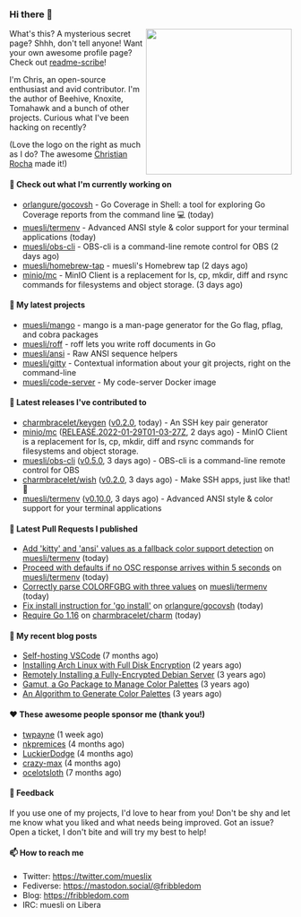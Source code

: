 ### Hi there 👋

<img align="right" src="https://raw.githubusercontent.com/muesli/muesli/master/assets/termenv.png" width="260">

What's this? A mysterious secret page? Shhh, don't tell anyone!
Want your own awesome profile page? Check out [readme-scribe](https://github.com/muesli/readme-scribe)!

I'm Chris, an open-source enthusiast and avid contributor. I'm the author of Beehive, Knoxite, Tomahawk and a bunch
of other projects. Curious what I've been hacking on recently?

(Love the logo on the right as much as I do? The awesome [Christian Rocha](https://github.com/meowgorithm/) made it!)

#### 👷 Check out what I'm currently working on

- [orlangure/gocovsh](https://github.com/orlangure/gocovsh) - Go Coverage in Shell: a tool for exploring Go Coverage reports from the command line 💻 (today)
- [muesli/termenv](https://github.com/muesli/termenv) - Advanced ANSI style &amp; color support for your terminal applications (today)
- [muesli/obs-cli](https://github.com/muesli/obs-cli) - OBS-cli is a command-line remote control for OBS (2 days ago)
- [muesli/homebrew-tap](https://github.com/muesli/homebrew-tap) - muesli&#39;s Homebrew tap (2 days ago)
- [minio/mc](https://github.com/minio/mc) - MinIO Client is a replacement for ls, cp, mkdir, diff and rsync commands for filesystems and object storage. (3 days ago)

#### 🌱 My latest projects

- [muesli/mango](https://github.com/muesli/mango) - mango is a man-page generator for the Go flag, pflag, and cobra packages
- [muesli/roff](https://github.com/muesli/roff) - roff lets you write roff documents in Go
- [muesli/ansi](https://github.com/muesli/ansi) - Raw ANSI sequence helpers
- [muesli/gitty](https://github.com/muesli/gitty) - Contextual information about your git projects, right on the command-line
- [muesli/code-server](https://github.com/muesli/code-server) - My code-server Docker image

#### 🔭 Latest releases I've contributed to

- [charmbracelet/keygen](https://github.com/charmbracelet/keygen) ([v0.2.0](https://github.com/charmbracelet/keygen/releases/tag/v0.2.0), today) - An SSH key pair generator
- [minio/mc](https://github.com/minio/mc) ([RELEASE.2022-01-29T01-03-27Z](https://github.com/minio/mc/releases/tag/RELEASE.2022-01-29T01-03-27Z), 2 days ago) - MinIO Client is a replacement for ls, cp, mkdir, diff and rsync commands for filesystems and object storage.
- [muesli/obs-cli](https://github.com/muesli/obs-cli) ([v0.5.0](https://github.com/muesli/obs-cli/releases/tag/v0.5.0), 3 days ago) - OBS-cli is a command-line remote control for OBS
- [charmbracelet/wish](https://github.com/charmbracelet/wish) ([v0.2.0](https://github.com/charmbracelet/wish/releases/tag/v0.2.0), 3 days ago) - Make SSH apps, just like that! 💫
- [muesli/termenv](https://github.com/muesli/termenv) ([v0.10.0](https://github.com/muesli/termenv/releases/tag/v0.10.0), 3 days ago) - Advanced ANSI style &amp; color support for your terminal applications

#### 🔨 Latest Pull Requests I published

- [Add &#39;kitty&#39; and &#39;ansi&#39; values as a fallback color support detection](https://github.com/muesli/termenv/pull/58) on [muesli/termenv](https://github.com/muesli/termenv) (today)
- [Proceed with defaults if no OSC response arrives within 5 seconds](https://github.com/muesli/termenv/pull/57) on [muesli/termenv](https://github.com/muesli/termenv) (today)
- [Correctly parse COLORFGBG with three values](https://github.com/muesli/termenv/pull/56) on [muesli/termenv](https://github.com/muesli/termenv) (today)
- [Fix install instruction for &#39;go install&#39;](https://github.com/orlangure/gocovsh/pull/11) on [orlangure/gocovsh](https://github.com/orlangure/gocovsh) (today)
- [Require Go 1.16](https://github.com/charmbracelet/charm/pull/77) on [charmbracelet/charm](https://github.com/charmbracelet/charm) (today)

#### 📜 My recent blog posts

- [Self-hosting VSCode](https://fribbledom.com/posts/selfhosting-vscode/) (7 months ago)
- [Installing Arch Linux with Full Disk Encryption](https://fribbledom.com/posts/encrypted-arch-install/) (2 years ago)
- [Remotely Installing a Fully-Encrypted Debian Server](https://fribbledom.com/posts/encrypted-remote-debian-install/) (3 years ago)
- [Gamut, a Go Package to Manage Color Palettes](https://fribbledom.com/posts/gamut-package-to-handle-color-palettes/) (3 years ago)
- [An Algorithm to Generate Color Palettes](https://fribbledom.com/posts/an-algorithm-to-generate-color-palettes/) (3 years ago)

#### ❤️ These awesome people sponsor me (thank you!)

- [twpayne](https://github.com/twpayne) (1 week ago)
- [nkpremices](https://github.com/nkpremices) (4 months ago)
- [LuckierDodge](https://github.com/LuckierDodge) (4 months ago)
- [crazy-max](https://github.com/crazy-max) (4 months ago)
- [ocelotsloth](https://github.com/ocelotsloth) (7 months ago)

#### 💬 Feedback

If you use one of my projects, I'd love to hear from you! Don't be shy and let me know what you liked
and what needs being improved. Got an issue? Open a ticket, I don't bite and will try my best to help!

#### 📫 How to reach me

- Twitter: https://twitter.com/mueslix
- Fediverse: https://mastodon.social/@fribbledom
- Blog: https://fribbledom.com
- IRC: muesli on Libera
